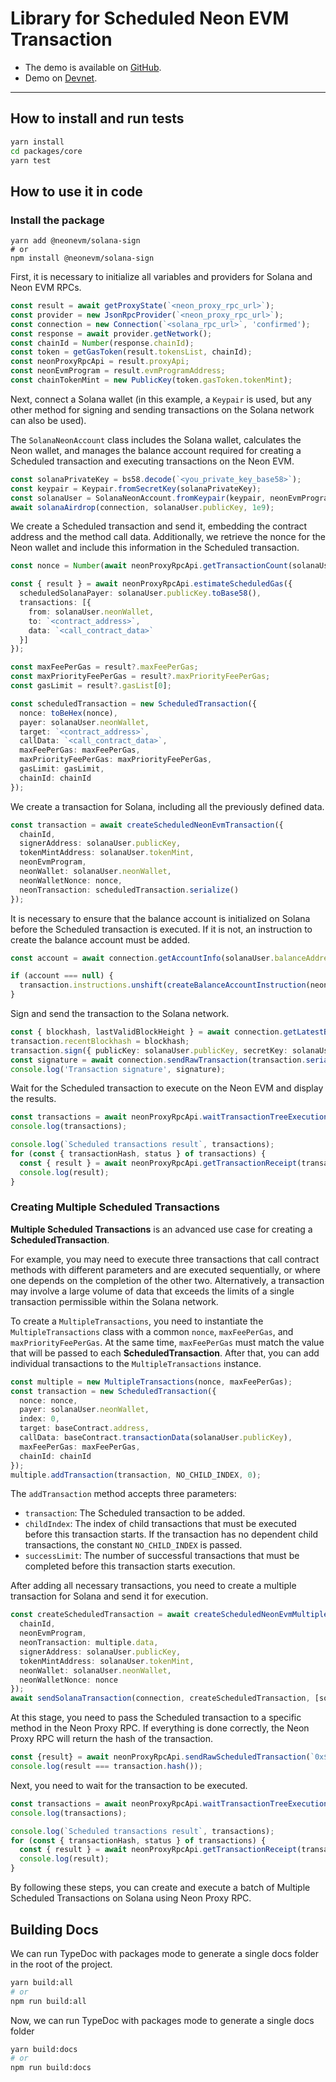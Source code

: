 # Library for Scheduled Neon EVM Transaction

- The demo is available on [GitHub](https://github.com/neonlabsorg/neon-solana-signature-demo).
- Demo on [Devnet](https://neon-solana-signature-demo.pages.dev/).

---

## How to install and run tests

```sh
yarn install
cd packages/core
yarn test
```

## How to use it in code

### Install the package

```shell
yarn add @neonevm/solana-sign 
# or
npm install @neonevm/solana-sign
```

First, it is necessary to initialize all variables and providers for Solana and Neon EVM RPCs.

```typescript
const result = await getProxyState(`<neon_proxy_rpc_url>`);
const provider = new JsonRpcProvider(`<neon_proxy_rpc_url>`);
const connection = new Connection(`<solana_rpc_url>`, 'confirmed');
const response = await provider.getNetwork();
const chainId = Number(response.chainId);
const token = getGasToken(result.tokensList, chainId);
const neonProxyRpcApi = result.proxyApi;
const neonEvmProgram = result.evmProgramAddress;
const chainTokenMint = new PublicKey(token.gasToken.tokenMint);
```

Next, connect a Solana wallet (in this example, a `Keypair` is used, but any other method for signing and sending transactions on the Solana network can also be used).

The `SolanaNeonAccount` class includes the Solana wallet, calculates the Neon wallet, and manages the balance account required for creating a Scheduled transaction and executing transactions on the Neon EVM.

```typescript
const solanaPrivateKey = bs58.decode(`<you_private_key_base58>`);
const keypair = Keypair.fromSecretKey(solanaPrivateKey);
const solanaUser = SolanaNeonAccount.fromKeypair(keypair, neonEvmProgram, chainTokenMint, chainId);
await solanaAirdrop(connection, solanaUser.publicKey, 1e9);
```

We create a Scheduled transaction and send it, embedding the contract address and the method call data. Additionally, we retrieve the nonce for the Neon wallet and include this information in the Scheduled transaction.

```typescript
const nonce = Number(await neonProxyRpcApi.getTransactionCount(solanaUser.neonWallet));

const { result } = await neonProxyRpcApi.estimateScheduledGas({
  scheduledSolanaPayer: solanaUser.publicKey.toBase58(),
  transactions: [{
    from: solanaUser.neonWallet,
    to: `<contract_address>`,
    data: `<call_contract_data>`
  }]
});

const maxFeePerGas = result?.maxFeePerGas;
const maxPriorityFeePerGas = result?.maxPriorityFeePerGas;
const gasLimit = result?.gasList[0];

const scheduledTransaction = new ScheduledTransaction({
  nonce: toBeHex(nonce),
  payer: solanaUser.neonWallet,
  target: `<contract_address>`,
  callData: `<call_contract_data>`,
  maxFeePerGas: maxFeePerGas,
  maxPriorityFeePerGas: maxPriorityFeePerGas,
  gasLimit: gasLimit,
  chainId: chainId
});
```

We create a transaction for Solana, including all the previously defined data.

```typescript
const transaction = await createScheduledNeonEvmTransaction({
  chainId,
  signerAddress: solanaUser.publicKey,
  tokenMintAddress: solanaUser.tokenMint,
  neonEvmProgram,
  neonWallet: solanaUser.neonWallet,
  neonWalletNonce: nonce,
  neonTransaction: scheduledTransaction.serialize()
});
```

It is necessary to ensure that the balance account is initialized on Solana before the Scheduled transaction is executed. If it is not, an instruction to create the balance account must be added.

```typescript
const account = await connection.getAccountInfo(solanaUser.balanceAddress);

if (account === null) {
  transaction.instructions.unshift(createBalanceAccountInstruction(neonEvmProgram, solanaUser.publicKey, solanaUser.neonWallet, solanaUser.chainId));
}
```

Sign and send the transaction to the Solana network.

```typescript 
const { blockhash, lastValidBlockHeight } = await connection.getLatestBlockhash();
transaction.recentBlockhash = blockhash;
transaction.sign({ publicKey: solanaUser.publicKey, secretKey: solanaUser.keypair });
const signature = await connection.sendRawTransaction(transaction.serialize());
console.log('Transaction signature', signature);
```

Wait for the Scheduled transaction to execute on the Neon EVM and display the results.

```typescript
const transactions = await neonProxyRpcApi.waitTransactionTreeExecution(solanaUser.neonWallet, nonce, 7e3);
console.log(transactions);

console.log(`Scheduled transactions result`, transactions);
for (const { transactionHash, status } of transactions) {
  const { result } = await neonProxyRpcApi.getTransactionReceipt(transactionHash);
  console.log(result);
}
```

### Creating Multiple Scheduled Transactions

**Multiple Scheduled Transactions** is an advanced use case for creating a **ScheduledTransaction**.

For example, you may need to execute three transactions that call contract methods with different parameters and are executed sequentially, or where one depends on the completion of the other two. Alternatively, a transaction may involve a large volume of data that exceeds the limits of a single transaction permissible within the Solana network.

To create a `MultipleTransactions`, you need to instantiate the `MultipleTransactions` class with a common `nonce`, `maxFeePerGas`, and `maxPriorityFeePerGas`. At the same time, `maxFeePerGas` must match the value that will be passed to each **ScheduledTransaction**. After that, you can add individual transactions to the `MultipleTransactions` instance.

```typescript
const multiple = new MultipleTransactions(nonce, maxFeePerGas);
const transaction = new ScheduledTransaction({
  nonce: nonce,
  payer: solanaUser.neonWallet,
  index: 0,
  target: baseContract.address,
  callData: baseContract.transactionData(solanaUser.publicKey),
  maxFeePerGas: maxFeePerGas,
  chainId: chainId
});
multiple.addTransaction(transaction, NO_CHILD_INDEX, 0);
```

The `addTransaction` method accepts three parameters:

- `transaction`: The Scheduled transaction to be added.
- `childIndex`: The index of child transactions that must be executed before this transaction starts. If the transaction has no dependent child transactions, the constant `NO_CHILD_INDEX` is passed.
- `successLimit`: The number of successful transactions that must be completed before this transaction starts execution.

After adding all necessary transactions, you need to create a multiple transaction for Solana and send it for execution.

```typescript
const createScheduledTransaction = await createScheduledNeonEvmMultipleTransaction({
  chainId,
  neonEvmProgram,
  neonTransaction: multiple.data,
  signerAddress: solanaUser.publicKey,
  tokenMintAddress: solanaUser.tokenMint,
  neonWallet: solanaUser.neonWallet,
  neonWalletNonce: nonce
});
await sendSolanaTransaction(connection, createScheduledTransaction, [solanaUser.signer!], true, { skipPreflight }, 'scheduled');
```

At this stage, you need to pass the Scheduled transaction to a specific method in the Neon Proxy RPC. If everything is done correctly, the Neon Proxy RPC will return the hash of the transaction.
```typescript
const {result} = await neonProxyRpcApi.sendRawScheduledTransaction(`0x${transaction.serialize()}`);
console.log(result === transaction.hash());
```

Next, you need to wait for the transaction to be executed.

```typescript
const transactions = await neonProxyRpcApi.waitTransactionTreeExecution(solanaUser.neonWallet, nonce, 7e3);
console.log(transactions);

console.log(`Scheduled transactions result`, transactions);
for (const { transactionHash, status } of transactions) {
  const { result } = await neonProxyRpcApi.getTransactionReceipt(transactionHash);
  console.log(result);
}
```

By following these steps, you can create and execute a batch of Multiple Scheduled Transactions on Solana using Neon Proxy RPC.


## Building Docs

We can run TypeDoc with packages mode to generate a single docs folder in the root of the project.

```sh
yarn build:all
# or
npm run build:all
```
Now, we can run TypeDoc with packages mode to generate a single docs folder

```sh
yarn build:docs
# or
npm run build:docs
```
